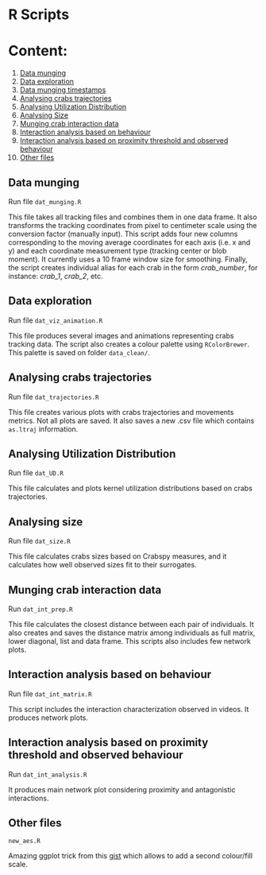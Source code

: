 R Scripts
==============

# Content:

1. [Data munging](#Data-munging)
2. [Data exploration](#Data-exploration)
3. [Data munging timestamps](#Data-munging-timestamps)
4. [Analysing crabs trajectories](#Analysing-crabs-trajectories)
5. [Analysing Utilization Distribution](#Analysing-Utilization-Distribution)
6. [Analysing Size](#Analysing-size)
7. [Munging crab interaction data](#Munging-crab-interaction-data)
8. [Interaction analysis based on behaviour](#Interaction-analysis-based-on-behaviour)
9. [Interaction analysis based on proximity threshold and observed behaviour](#Interaction-analysis-based-on-proximity-threshold-and-observed-behaviour)
10. [Other files](#Other-files)

## Data munging

Run file `dat_munging.R`

This file takes all tracking files and combines them in one data frame. It also transforms the tracking coordinates from pixel to centimeter scale using the conversion factor (manually input). This script adds four new columns corresponding to the moving average coordinates for each axis (i.e. x and y) and each coordinate measurement type (tracking center or blob moment). It currently uses a 10 frame window size for smoothing. Finally, the script creates individual alias for each crab in the form *crab_number*, for instance: *crab_1*, *crab_2*, etc. 

## Data exploration

Run file `dat_viz_animation.R`

This file produces several images and animations representing crabs tracking data. The script also creates a colour palette using `RColorBrewer`. This palette is saved on folder `data_clean/`.

## Analysing crabs trajectories

Run file `dat_trajectories.R`

This file creates various plots with crabs trajectories and movements metrics. Not all plots are saved. It also saves a new .csv file which contains `as.ltraj` information.

## Analysing Utilization Distribution

Run file `dat_UD.R`

This file calculates and plots kernel utilization distributions based on crabs trajectories.

## Analysing size

Run file `dat_size.R`

This file calculates crabs sizes based on Crabspy measures, and it calculates how well observed sizes fit to their surrogates.

## Munging crab interaction data

Run `dat_int_prep.R` 

This file calculates the closest distance between each pair of individuals. It also creates and saves the distance matrix among individuals as full matrix, lower diagonal, list and data frame. This scripts also includes few network plots.

## Interaction analysis based on behaviour

Run file `dat_int_matrix.R` 

This script includes the interaction characterization observed in videos. It produces network plots.

## Interaction analysis based on proximity threshold and observed behaviour

Run `dat_int_analysis.R` 

It produces main network plot considering proximity and antagonistic interactions. 

## Other files

`new_aes.R`

Amazing ggplot trick from this [gist](https://gist.github.com/eliocamp/eabafab2825779b88905954d84c82b32) which allows to add a second colour/fill scale. 
